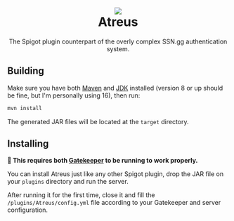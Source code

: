 <h1 align="center">
  <img src="https://i.imgur.com/4LV8MMm.png" />
  <br/>
  Atreus
</h1>

<p align="center">
  The Spigot plugin counterpart of the overly complex SSN.gg authentication system.
</p>

## Building
Make sure you have both [Maven](https://maven.apache.org/download.cgi) and [JDK](https://adoptopenjdk.net) installed (version 8 or up should be fine, but I'm personally using 16), then run:

```sh
mvn install
```

The generated JAR files will be located at the `target` directory.

## Installing
**🚨 This requires both [Gatekeeper](https://github.com/servidorsemnome/gatekeeper) to be running to work properly.**

You can install Atreus just like any other Spigot plugin, drop the JAR file on your `plugins` directory and run the server.

After running it for the first time, close it and fill the `/plugins/Atreus/config.yml` file according to your Gatekeeper and server configuration.
